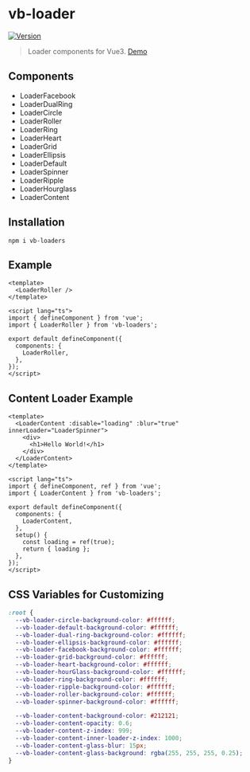# vb-loader

<a href="https://www.npmjs.com/package/vb-loaders"><img src="https://img.shields.io/npm/v/vb-loaders.svg" alt="Version"></a>

> Loader components for Vue3. [Demo](https://ehsan-shv.github.io/vb-loaders/)

## Components

- LoaderFacebook
- LoaderDualRing
- LoaderCircle
- LoaderRoller
- LoaderRing
- LoaderHeart
- LoaderGrid
- LoaderEllipsis
- LoaderDefault
- LoaderSpinner
- LoaderRipple
- LoaderHourglass
- LoaderContent

## Installation

```
npm i vb-loaders
```

## Example

```vue
<template>
  <LoaderRoller />
</template>

<script lang="ts">
import { defineComponent } from 'vue';
import { LoaderRoller } from 'vb-loaders';

export default defineComponent({
  components: {
    LoaderRoller,
  },
});
</script>
```

## Content Loader Example

```vue
<template>
  <LoaderContent :disable="loading" :blur="true" innerLoader="LoaderSpinner">
    <div>
      <h1>Hello World!</h1>
    </div>
  </LoaderContent>
</template>

<script lang="ts">
import { defineComponent, ref } from 'vue';
import { LoaderContent } from 'vb-loaders';

export default defineComponent({
  components: {
    LoaderContent,
  },
  setup() {
    const loading = ref(true);
    return { loading };
  },
});
</script>
```

## CSS Variables for Customizing

```css
:root {
  --vb-loader-circle-background-color: #ffffff;
  --vb-loader-default-background-color: #ffffff;
  --vb-loader-dual-ring-background-color: #ffffff;
  --vb-loader-ellipsis-background-color: #ffffff;
  --vb-loader-facebook-background-color: #ffffff;
  --vb-loader-grid-background-color: #ffffff;
  --vb-loader-heart-background-color: #ffffff;
  --vb-loader-hourGlass-background-color: #ffffff;
  --vb-loader-ring-background-color: #ffffff;
  --vb-loader-ripple-background-color: #ffffff;
  --vb-loader-roller-background-color: #ffffff;
  --vb-loader-spinner-background-color: #ffffff;

  --vb-loader-content-background-color: #212121;
  --vb-loader-content-opacity: 0.6;
  --vb-loader-content-z-index: 999;
  --vb-loader-content-inner-loader-z-index: 1000;
  --vb-loader-content-glass-blur: 15px;
  --vb-loader-content-glass-background: rgba(255, 255, 255, 0.25);
}
```
